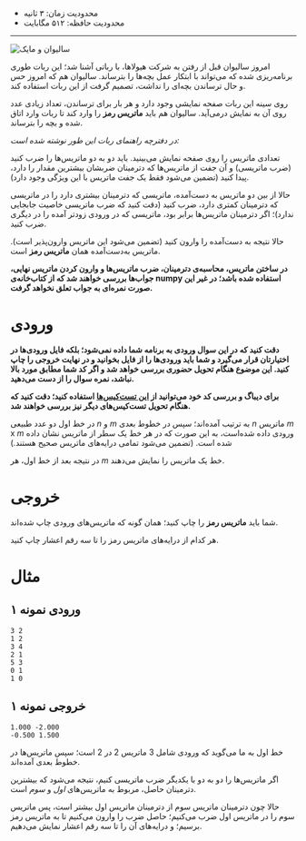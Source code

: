 + محدودیت زمان: ۳ ثانیه
+ محدودیت حافظه: ۵۱۲ مگابایت

----------

![سالیوان و مایک](https://cdn.nody.ir/files/2021/12/10/nody-%D8%A7%D9%86%DB%8C%D9%85%DB%8C%D8%B4%D9%86-%D8%B4%D8%B1%DA%A9%D8%AA-%D9%87%DB%8C%D9%88%D9%84%D8%A7%D9%87%D8%A7-2-1639100128.jpg)

امروز سالیوان قبل از رفتن به شرکت هیولاها، با رباتی آشنا شد؛ این ربات طوری برنامه‌ریزی شده که می‌تواند با ابتکار عمل بچه‌ها را بترساند. سالیوان هم که امروز حس و حال ترساندن بچه‌ای را نداشت، تصمیم گرفت از این ربات استفاده کند.

روی سینه این ربات صفحه نمایشی وجود دارد و هر بار برای ترساندن، تعداد زیادی عدد روی آن به نمایش درمی‌آید. سالیوان هم باید **ماتریس رمز** را وارد کند تا ربات وارد اتاق شده و بچه را بترساند.

*در دفترچه راهنمای ربات این طور نوشته شده است:*

تعدادی ماتریس را روی صفحه نمایش می‌بینید. باید دو به دو ماتریس‌ها را ضرب کنید (ضرب ماتریسی) و آن جفت از ماتریس‌ها که دترمینان ضربشان بیشترین مقدار را دارد، پیدا کنید (تضمین می‌شود فقط یک جفت ماتریس با این ویژگی‌ وجود دارد).

حالا از بین دو ماتریس به دست‌آمده، ماتریسی که دترمینان بیشتری دارد را در ماتریسی که دترمینان کمتری دارد، ضرب کنید (دقت کنید که ضرب ماتریسی خاصیت جابجایی ندارد)؛ اگر دترمینان ماتریس‌ها برابر بود، ماتریسی که در ورودی زودتر آمده را در دیگری ضرب کنید.

حالا نتیجه به دست‌آمده را وارون کنید (تضمین می‌شود این ماتریس وارون‌پذیر است). ماتریس به‌دست‌آمده همان **ماتریس رمز** است.

**در ساختن ماتریس، محاسبه‌ی دترمینان، ضرب ماتریس‌ها و وارون کردن ماتریس نهایی، جواب‌ها بررسی خواهند شد که از کتاب‌خانه‌ی numpy استفاده شده باشد؛ در غیر این صورت نمره‌ای به جواب تعلق نخواهد گرفت.**

# ورودی
**دقت کنید که در این سوال ورودی به برنامه شما داده نمی‌شود؛ بلکه فایل ورودی‌ها در اختیارتان قرار می‌گیرد و شما باید ورودی‌ها را از فایل بخوانید و در نهایت خروجی را چاپ کنید. این موضوع هنگام تحویل حضوری بررسی خواهد شد و اگر کد شما مطابق مورد بالا نباشد، نمره سوال را از دست می‌دهید.**

**برای دیباگ و بررسی کد خود می‌توانید از [این تست‌کیس‌ها](https://drive.google.com/file/d/1moayugJ1QE8WaLgrDCDrn9jyMCM-nEzR/view?usp=sharing) استفاده کنید؛ دقت کنید که هنگام تحویل تست‌کیس‌های دیگر نیز بررسی خواهند شد.**

در خط اول دو عدد طبیعی $n$ و $m$ به ترتیب آمده‌اند؛ سپس در خطوط بعدی $n$ ماتریس $m$ x $m$ ورودی داده شده‌است، به این صورت که در هر خط یک سطر از ماتریس نشان داده شده است. (تضمین می‌شود تمامی درایه‌های ماتریس صحیح هستند.)

در نتیجه بعد از خط اول، هر $m$ خط یک ماتریس را نمایش می‌دهند.

# خروجی
شما باید **ماتریس رمز** را چاپ کنید؛ همان گونه که ماتریس‌های ورودی چاپ شده‌اند.

هر کدام از درایه‌های ماتریس رمز را تا سه رقم اعشار چاپ کنید.

# مثال
## ورودی نمونه ۱
```
3 2
1 2
3 4
2 1
5 3
0 1
1 0
```

## خروجی نمونه ۱
```
1.000 -2.000
-0.500 1.500
```

خط اول به ما می‌گوید که ورودی شامل 3 ماتریس 2 در 2 است؛ سپس ماتریس‌ها در خطوط بعدی آمده‌اند.

اگر ماتریس‌ها را دو به دو با یکدیگر ضرب ماتریسی کنیم، نتیجه می‌شود که بیشترین دترمینان حاصل، مربوط به ماتریس‌های *اول* و *سوم* است.

حالا چون دترمینان ماتریس سوم از دترمینان ماتریس اول بیشتر است، پس ماتریس سوم را در ماتریس اول ضرب می‌کنیم؛ حاصل ضرب را وارون می‌کنیم تا به ماتریس رمز برسیم؛ و درایه‌های آن را تا سه رقم اعشار نمایش می‌دهیم.